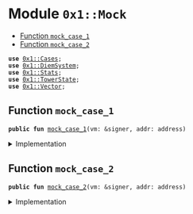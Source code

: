 
<a name="0x1_Mock"></a>

# Module `0x1::Mock`



-  [Function `mock_case_1`](#0x1_Mock_mock_case_1)
-  [Function `mock_case_2`](#0x1_Mock_mock_case_2)


<pre><code><b>use</b> <a href="Cases.md#0x1_Cases">0x1::Cases</a>;
<b>use</b> <a href="DiemSystem.md#0x1_DiemSystem">0x1::DiemSystem</a>;
<b>use</b> <a href="Stats.md#0x1_Stats">0x1::Stats</a>;
<b>use</b> <a href="TowerState.md#0x1_TowerState">0x1::TowerState</a>;
<b>use</b> <a href="../../../../../../move-stdlib/docs/Vector.md#0x1_Vector">0x1::Vector</a>;
</code></pre>



<a name="0x1_Mock_mock_case_1"></a>

## Function `mock_case_1`



<pre><code><b>public</b> <b>fun</b> <a href="Mock.md#0x1_Mock_mock_case_1">mock_case_1</a>(vm: &signer, addr: address)
</code></pre>



<details>
<summary>Implementation</summary>


<pre><code><b>public</b> <b>fun</b> <a href="Mock.md#0x1_Mock_mock_case_1">mock_case_1</a>(vm: &signer, addr: address){
    // can only <b>apply</b> this <b>to</b> a validator
    <b>assert</b>(<a href="DiemSystem.md#0x1_DiemSystem_is_validator">DiemSystem::is_validator</a>(addr) == <b>true</b>, 777701);
    // mock mining for the address
    // the validator would already have 1 proof from genesis
    <a href="TowerState.md#0x1_TowerState_test_helper_mock_mining_vm">TowerState::test_helper_mock_mining_vm</a>(vm, addr, 10);

    // mock the consensus votes for the address
    <b>let</b> voters = <a href="../../../../../../move-stdlib/docs/Vector.md#0x1_Vector_empty">Vector::empty</a>&lt;address&gt;();
    <a href="../../../../../../move-stdlib/docs/Vector.md#0x1_Vector_push_back">Vector::push_back</a>&lt;address&gt;(&<b>mut</b> voters, addr);

    // Overwrite the statistics <b>to</b> mock that all have been validating.
    <b>let</b> i = 1;
    <b>while</b> (i &lt; 16) {
        // <a href="Mock.md#0x1_Mock">Mock</a> the validator doing work for 15 blocks, and stats being updated.
        <a href="Stats.md#0x1_Stats_process_set_votes">Stats::process_set_votes</a>(vm, &voters);
        i = i + 1;
    };

    // TODO: careful that the range of heights is within the test
    <b>assert</b>(<a href="Cases.md#0x1_Cases_get_case">Cases::get_case</a>(vm, addr, 0 , 1000) == 1, 777703);

  }
</code></pre>



</details>

<a name="0x1_Mock_mock_case_2"></a>

## Function `mock_case_2`



<pre><code><b>public</b> <b>fun</b> <a href="Mock.md#0x1_Mock_mock_case_2">mock_case_2</a>(vm: &signer, addr: address)
</code></pre>



<details>
<summary>Implementation</summary>


<pre><code><b>public</b> <b>fun</b> <a href="Mock.md#0x1_Mock_mock_case_2">mock_case_2</a>(vm: &signer, addr: address){
  // can only <b>apply</b> this <b>to</b> a validator
  <b>assert</b>(<a href="DiemSystem.md#0x1_DiemSystem_is_validator">DiemSystem::is_validator</a>(addr) == <b>true</b>, 777704);
  // mock mining for the address
  // insufficient number of proofs
  <a href="TowerState.md#0x1_TowerState_test_helper_mock_mining_vm">TowerState::test_helper_mock_mining_vm</a>(vm, addr, 0);
  // <b>assert</b>(<a href="TowerState.md#0x1_TowerState_get_count_in_epoch">TowerState::get_count_in_epoch</a>(addr) == 0, 777705);

  // mock the consensus votes for the address
  <b>let</b> voters = <a href="../../../../../../move-stdlib/docs/Vector.md#0x1_Vector_empty">Vector::empty</a>&lt;address&gt;();
  <a href="../../../../../../move-stdlib/docs/Vector.md#0x1_Vector_push_back">Vector::push_back</a>&lt;address&gt;(&<b>mut</b> voters, addr);

  // Overwrite the statistics <b>to</b> mock that all have been validating.
  <b>let</b> i = 1;
  <b>while</b> (i &lt; 16) {
      // <a href="Mock.md#0x1_Mock">Mock</a> the validator doing work for 15 blocks, and stats being updated.
      <a href="Stats.md#0x1_Stats_process_set_votes">Stats::process_set_votes</a>(vm, &voters);
      i = i + 1;
  };

  // TODO: careful that the range of heights is within the test
  <b>assert</b>(<a href="Cases.md#0x1_Cases_get_case">Cases::get_case</a>(vm, addr, 0 , 1000) == 2, 777706);

}
</code></pre>



</details>


[//]: # ("File containing references which can be used from documentation")
[ACCESS_CONTROL]: https://github.com/diem/dip/blob/main/dips/dip-2.md
[ROLE]: https://github.com/diem/dip/blob/main/dips/dip-2.md#roles
[PERMISSION]: https://github.com/diem/dip/blob/main/dips/dip-2.md#permissions
